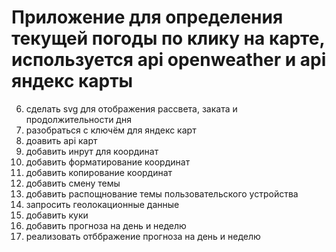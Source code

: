 # Приложение для определения текущей погоды по клику на карте, используется api openweather и api яндекс карты

6. сделать svg для отображения рассвета, заката и продолжительности дня
7. разобраться с ключём для яндекс карт
8. доавить api карт
9. добавить инрут для координат
10. добавить форматирование координат
11. добавить копирование координат
12. добавить смену темы
13. добавить распощнование темы пользовательского устройства
14. запросить геолокационные данные
15. добавить куки
16. добавить прогноза на день и неделю
17. реализовать отббражение прогноза на день и неделю
